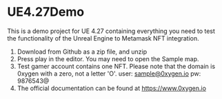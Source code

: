 # UE4.27Demo
This is a demo project for UE 4.27 containing everything you need to test the functionality of the Unreal Engine to Metamask NFT integration.

1. Download from Github as a zip file, and unzip
2. Press play in the editor. You may need to open the Sample map.
3. Test gamer account contains one NFT. Please note that the domain is 0xygen with a zero, not a letter 'O'. user: sample@0xygen.io pw: 9876543@
4. The official documentation can be found at https://www.0xygen.io
